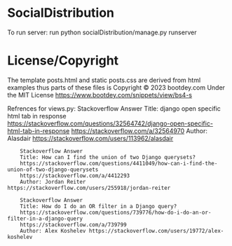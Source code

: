 # SocialDistribution

To run server: run python socialDistribution/manage.py runserver

License/Copyright
=================

The template posts.html and static posts.css are derived from html
examples thus parts of these files is Copyright © 2023 bootdey.com
Under the MIT License https://www.bootdey.com/snippets/view/bs4-s

Refrences for views.py:
        Stackoverflow Answer
        Title: django open specific html tab in response
        https://stackoverflow.com/questions/32564742/django-open-specific-html-tab-in-response
        https://stackoverflow.com/a/32564970
        Author: Alasdair https://stackoverflow.com/users/113962/alasdair

        Stackoverflow Answer
        Title: How can I find the union of two Django querysets?
        https://stackoverflow.com/questions/4411049/how-can-i-find-the-union-of-two-django-querysets
        https://stackoverflow.com/a/4412293
        Author: Jordan Reiter https://stackoverflow.com/users/255918/jordan-reiter

        Stackoverflow Answer
        Title: How do I do an OR filter in a Django query?
        https://stackoverflow.com/questions/739776/how-do-i-do-an-or-filter-in-a-django-query
        https://stackoverflow.com/a/739799
        Author: Alex Koshelev https://stackoverflow.com/users/19772/alex-koshelev
